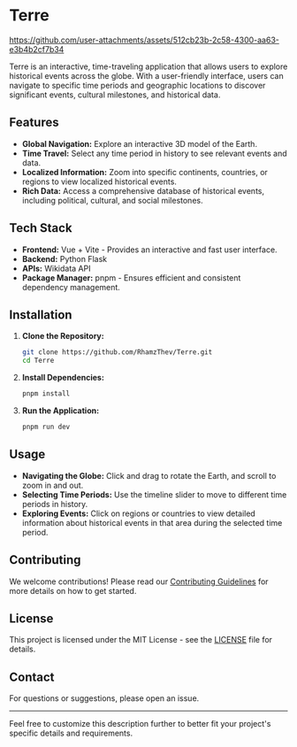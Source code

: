 # Terre

https://github.com/user-attachments/assets/512cb23b-2c58-4300-aa63-e3b4b2cf7b34

Terre is an interactive, time-traveling application that allows users to explore historical events across the globe. With a user-friendly interface, users can navigate to specific time periods and geographic locations to discover significant events, cultural milestones, and historical data.

## Features

- **Global Navigation:** Explore an interactive 3D model of the Earth.
- **Time Travel:** Select any time period in history to see relevant events and data.
- **Localized Information:** Zoom into specific continents, countries, or regions to view localized historical events.
- **Rich Data:** Access a comprehensive database of historical events, including political, cultural, and social milestones.

## Tech Stack

- **Frontend:** Vue + Vite - Provides an interactive and fast user interface.
- **Backend:** Python Flask
- **APIs:** Wikidata API
- **Package Manager:** pnpm - Ensures efficient and consistent dependency management.

## Installation

1. **Clone the Repository:**
   ```bash
   git clone https://github.com/RhamzThev/Terre.git
   cd Terre
   ```

2. **Install Dependencies:**
   ```bash
   pnpm install
   ```

3. **Run the Application:**
   ```bash
   pnpm run dev
   ```

## Usage

- **Navigating the Globe:** Click and drag to rotate the Earth, and scroll to zoom in and out.
- **Selecting Time Periods:** Use the timeline slider to move to different time periods in history.
- **Exploring Events:** Click on regions or countries to view detailed information about historical events in that area during the selected time period.

## Contributing

We welcome contributions! Please read our [Contributing Guidelines](CONTRIBUTING.md) for more details on how to get started.

## License

This project is licensed under the MIT License - see the [LICENSE](LICENSE) file for details.

## Contact

For questions or suggestions, please open an issue.

---

Feel free to customize this description further to better fit your project's specific details and requirements.
